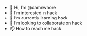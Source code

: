 - 👋 Hi, I’m @damnwhore
- 👀 I’m interested in hack
- 🌱 I’m currently learning hack
- 💞️ I’m looking to collaborate on hack
- 📫 How to reach me hack

<!---
damnwhore/damnwhore is a ✨ special ✨ repository because its `README.md` (this file) appears on your GitHub profile.
You can click the Preview link to take a look at your changes.
--->
